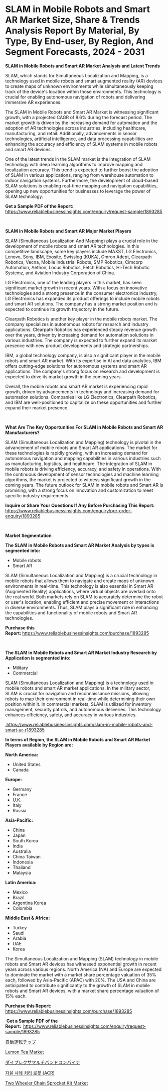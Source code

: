 <p><h1>SLAM in Mobile Robots and Smart AR Market Size, Share & Trends Analysis Report By Material, By Type, By End-user, By Region, And Segment Forecasts, 2024 - 2031</h1></p><p><strong>SLAM in Mobile Robots and Smart AR Market Analysis and Latest Trends</strong></p>
<p><p>SLAM, which stands for Simultaneous Localization and Mapping, is a technology used in mobile robots and smart augmented reality (AR) devices to create maps of unknown environments while simultaneously keeping track of the device's location within those environments. This technology is crucial for enabling autonomous navigation of robots and delivering immersive AR experiences.</p><p>The SLAM in Mobile Robots and Smart AR Market is witnessing significant growth, with a projected CAGR of 8.6% during the forecast period. The market growth is driven by the increasing demand for automation and the adoption of AR technologies across industries, including healthcare, manufacturing, and retail. Additionally, advancements in sensor technologies, artificial intelligence, and data processing capabilities are enhancing the accuracy and efficiency of SLAM systems in mobile robots and smart AR devices.</p><p>One of the latest trends in the SLAM market is the integration of SLAM technology with deep learning algorithms to improve mapping and localization accuracy. This trend is expected to further boost the adoption of SLAM in various applications, ranging from warehouse automation to indoor navigation systems. Furthermore, the development of cloud-based SLAM solutions is enabling real-time mapping and navigation capabilities, opening up new opportunities for businesses to leverage the power of SLAM technology.</p></p>
<p><strong>Get a Sample PDF of the Report:&nbsp;</strong> <a href="https://www.reliablebusinessinsights.com/enquiry/request-sample/1893285">https://www.reliablebusinessinsights.com/enquiry/request-sample/1893285</a></p>
<p>&nbsp;</p>
<p><strong>SLAM in Mobile Robots and Smart AR Major Market Players</strong></p>
<p><p>SLAM (Simultaneous Localization And Mapping) plays a crucial role in the development of mobile robots and smart AR technologies. In this competitive landscape, some key players include MAXST, LG Electronics, Lenovo, Sony, IBM, Exosite, Swisslog (KUKA), Omron Adept, Clearpath Robotics, Vecna, Mobile Industrial Robots, SMP Robotics, Cimcorp Automation, Aethon, Locus Robotics, Fetch Robotics, Hi-Tech Robotic Systemz, and Aviation Industry Corporation of China.</p><p>LG Electronics, one of the leading players in this market, has seen significant market growth in recent years. With a focus on innovative technologies and a strong presence in the consumer electronics industry, LG Electronics has expanded its product offerings to include mobile robots and smart AR solutions. The company has a strong market position and is expected to continue its growth trajectory in the future.</p><p>Clearpath Robotics is another key player in the mobile robots market. The company specializes in autonomous robots for research and industry applications. Clearpath Robotics has experienced steady revenue growth over the years, driven by increasing demand for automation solutions in various industries. The company is expected to further expand its market presence with new product developments and strategic partnerships.</p><p>IBM, a global technology company, is also a significant player in the mobile robots and smart AR market. With its expertise in AI and data analytics, IBM offers cutting-edge solutions for autonomous systems and smart AR applications. The company's strong focus on research and development is expected to drive its market growth in the coming years.</p><p>Overall, the mobile robots and smart AR market is experiencing rapid growth, driven by advancements in technology and increasing demand for automation solutions. Companies like LG Electronics, Clearpath Robotics, and IBM are well-positioned to capitalize on these opportunities and further expand their market presence.</p></p>
<p>&nbsp;</p>
<p><strong>What Are The Key Opportunities For SLAM in Mobile Robots and Smart AR Manufacturers?</strong></p>
<p><p>SLAM (Simultaneous Localization and Mapping) technology is pivotal in the advancement of mobile robots and Smart AR applications. The market for these technologies is rapidly growing, with an increasing demand for autonomous navigation and mapping capabilities in various industries such as manufacturing, logistics, and healthcare. The integration of SLAM in mobile robots is driving efficiency, accuracy, and safety in operations. With the continuous development of sensor technologies and machine learning algorithms, the market is projected to witness significant growth in the coming years. The future outlook for SLAM in mobile robots and Smart AR is promising, with a strong focus on innovation and customization to meet specific industry requirements.</p></p>
<p><strong>Inquire or Share Your Questions If Any Before Purchasing This Report:</strong> <a href="https://www.reliablebusinessinsights.com/enquiry/pre-order-enquiry/1893285">https://www.reliablebusinessinsights.com/enquiry/pre-order-enquiry/1893285</a></p>
<p>&nbsp;</p>
<p><strong>Market Segmentation</strong></p>
<p><strong>The SLAM in Mobile Robots and Smart AR Market Analysis by types is segmented into:</strong></p>
<p><ul><li>Mobile robots</li><li>Smart AR</li></ul></p>
<p><p>SLAM (Simultaneous Localization and Mapping) is a crucial technology in mobile robots that allows them to navigate and create maps of unknown environments in real-time. This technology is also essential in Smart AR (Augmented Reality) applications, where virtual objects are overlaid onto the real world. Both markets rely on SLAM to accurately determine the robot or user's location, enabling efficient and precise movement or interactions in diverse environments. Thus, SLAM plays a significant role in enhancing the capabilities and functionality of mobile robots and Smart AR technologies.</p></p>
<p><strong>Purchase this Report:&nbsp;</strong><a href="https://www.reliablebusinessinsights.com/purchase/1893285">https://www.reliablebusinessinsights.com/purchase/1893285</a></p>
<p>&nbsp;</p>
<p><strong>The SLAM in Mobile Robots and Smart AR Market Industry Research by Application is segmented into:</strong></p>
<p><ul><li>Military</li><li>Commercial</li></ul></p>
<p><p>SLAM (Simultaneous Localization and Mapping) is a technology used in mobile robots and smart AR market applications. In the military sector, SLAM is crucial for navigation and reconnaissance missions, allowing robots to map their environment in real-time while determining their own position within it. In commercial markets, SLAM is utilized for inventory management, security patrols, and autonomous deliveries. This technology enhances efficiency, safety, and accuracy in various industries.</p></p>
<p><a href="https://www.reliablebusinessinsights.com/slam-in-mobile-robots-and-smart-ar-r1893285">&nbsp;https://www.reliablebusinessinsights.com/slam-in-mobile-robots-and-smart-ar-r1893285</a></p>
<p><strong>In terms of Region, the SLAM in Mobile Robots and Smart AR Market Players available by Region are:</strong></p>
<p>
    <p> <strong> North America: </strong>
        <ul>
            <li>United States</li>
            <li>Canada</li>
        </ul>
        </p> 
    <p> <strong> Europe: </strong>
        <ul>
            <li>Germany</li>
            <li>France</li>
            <li>U.K.</li>
            <li>Italy</li>
            <li>Russia</li>
        </ul>
        </p> 
    <p> <strong> Asia-Pacific: </strong>
        <ul>
            <li>China</li>
            <li>Japan</li>
            <li>South Korea</li>
            <li>India</li>
            <li>Australia</li>
            <li>China Taiwan</li>
            <li>Indonesia</li>
            <li>Thailand</li>
            <li>Malaysia</li>
        </ul>
        </p> 
    <p> <strong> Latin America: </strong>
        <ul>
            <li>Mexico</li>
            <li>Brazil</li>
            <li>Argentina Korea</li>
            <li>Colombia</li>
        </ul>
        </p> 
    <p> <strong> Middle East & Africa: </strong>
        <ul>
            <li>Turkey</li>
            <li>Saudi</li>
            <li>Arabia</li>
            <li>UAE</li>
            <li>Korea</li>
        </ul>
    </p>
    </p>
<p><p>The Simultaneous Localization and Mapping (SLAM) technology in mobile robots and Smart AR devices has witnessed exponential growth in recent years across various regions. North America (NA) and Europe are expected to dominate the market with a market share percentage valuation of 35% each, followed by Asia-Pacific (APAC) with 20%. The USA and China are anticipated to contribute significantly to the growth of SLAM in mobile robots and Smart AR devices, with a market share percentage valuation of 15% each.</p></p>
<p><strong>Purchase this Report: </strong><a href="https://www.reliablebusinessinsights.com/purchase/1893285">https://www.reliablebusinessinsights.com/purchase/1893285</a></p>
<p>&nbsp;<strong>Get a Sample PDF of the Report:&nbsp;&nbsp;</strong><a href="https://www.reliablebusinessinsights.com/enquiry/request-sample/1893285">https://www.reliablebusinessinsights.com/enquiry/request-sample/1893285</a></p>
<p><strong></strong></p>
<p><p><a href="https://github.com/adcxff01450218/Market-Research-Report-List-2/blob/main/4717595115028.md">自動運転チップ</a></p><p><a href="https://issuu.com/reportprime-2/docs/lemon-tea-market-size-2030.pptx">Lemon Tea Market</a></p><p><a href="https://github.com/ReyesKohler20231/Market-Research-Report-List-2/blob/main/3023538115029.md">ダイプレクサマルチバンドコンバイナ</a></p><p><a href="https://github.com/TimmyMann6767/Market-Research-Report-List-2/blob/main/7357710108126.md">자율 사례 처리 로봇 (ACR)</a></p><p><a href="https://github.com/AnnChovey2023/Market-Research-Report-List-1/blob/main/two-wheeler-chain-sprocket-kit-market.md">Two Wheeler Chain Sprocket Kit Market</a></p></p>